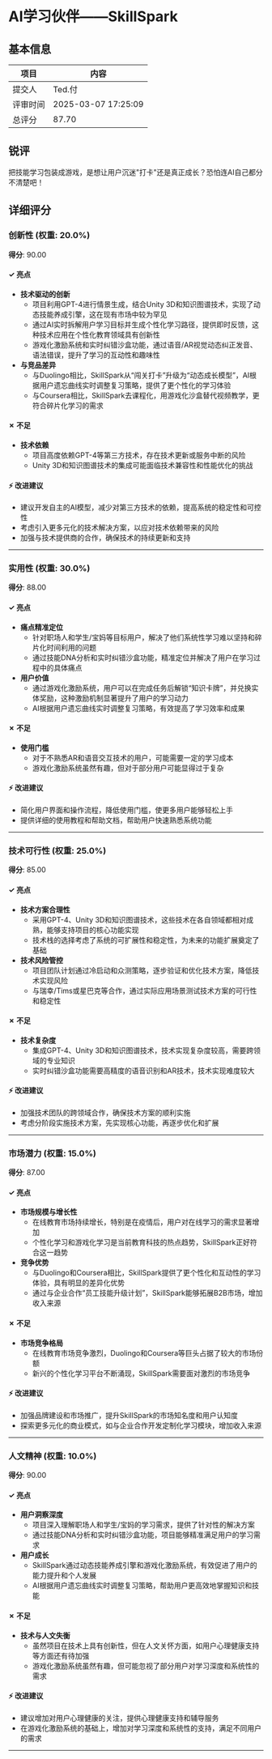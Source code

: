 # AI学习伙伴——SkillSpark

## 基本信息

| 项目 | 内容 |
|------|------|
| 提交人 | Ted.付 |
| 评审时间 | 2025-03-07 17:25:09 |
| 总评分 | 87.70 |

## 锐评

把技能学习包装成游戏，是想让用户沉迷"打卡"还是真正成长？恐怕连AI自己都分不清楚吧！

## 详细评分

### 创新性 (权重: 20.0%)

**得分**: 90.00

#### ✓ 亮点

* **技术驱动的创新**
  * 项目利用GPT-4进行情景生成，结合Unity 3D和知识图谱技术，实现了动态技能养成引擎，这在现有市场中较为罕见
  * 通过AI实时拆解用户学习目标并生成个性化学习路径，提供即时反馈，这种技术应用在个性化教育领域具有创新性
  * 游戏化激励系统和实时纠错沙盒功能，通过语音/AR视觉动态纠正发音、语法错误，提升了学习的互动性和趣味性
* **与竞品差异**
  * 与Duolingo相比，SkillSpark从“闯关打卡”升级为“动态成长模型”，AI根据用户遗忘曲线实时调整复习策略，提供了更个性化的学习体验
  * 与Coursera相比，SkillSpark去课程化，用游戏化沙盒替代视频教学，更符合碎片化学习的需求

#### ✗ 不足

* **技术依赖**
  * 项目高度依赖GPT-4等第三方技术，存在技术更新或服务中断的风险
  * Unity 3D和知识图谱技术的集成可能面临技术兼容性和性能优化的挑战

#### ⚡ 改进建议

* 建议开发自主的AI模型，减少对第三方技术的依赖，提高系统的稳定性和可控性
* 考虑引入更多元化的技术解决方案，以应对技术依赖带来的风险
* 加强与技术提供商的合作，确保技术的持续更新和支持

---

### 实用性 (权重: 30.0%)

**得分**: 88.00

#### ✓ 亮点

* **痛点精准定位**
  * 针对职场人和学生/宝妈等目标用户，解决了他们系统性学习难以坚持和碎片化时间利用的问题
  * 通过技能DNA分析和实时纠错沙盒功能，精准定位并解决了用户在学习过程中的具体痛点
* **用户价值**
  * 通过游戏化激励系统，用户可以在完成任务后解锁“知识卡牌”，并兑换实体奖励，这种激励机制显著提升了用户的学习动力
  * AI根据用户遗忘曲线实时调整复习策略，有效提高了学习效率和成果

#### ✗ 不足

* **使用门槛**
  * 对于不熟悉AR和语音交互技术的用户，可能需要一定的学习成本
  * 游戏化激励系统虽然有趣，但对于部分用户可能显得过于复杂

#### ⚡ 改进建议

* 简化用户界面和操作流程，降低使用门槛，使更多用户能够轻松上手
* 提供详细的使用教程和帮助文档，帮助用户快速熟悉系统功能

---

### 技术可行性 (权重: 25.0%)

**得分**: 85.00

#### ✓ 亮点

* **技术方案合理性**
  * 采用GPT-4、Unity 3D和知识图谱技术，这些技术在各自领域都相对成熟，能够支持项目的核心功能实现
  * 技术栈的选择考虑了系统的可扩展性和稳定性，为未来的功能扩展奠定了基础
* **技术风险管控**
  * 项目团队计划通过冷启动和众测策略，逐步验证和优化技术方案，降低技术实现风险
  * 与瑞幸/Tims或星巴克等合作，通过实际应用场景测试技术方案的可行性和稳定性

#### ✗ 不足

* **技术复杂度**
  * 集成GPT-4、Unity 3D和知识图谱技术，技术实现复杂度较高，需要跨领域的专业知识
  * 实时纠错沙盒功能需要高精度的语音识别和AR技术，技术实现难度较大

#### ⚡ 改进建议

* 加强技术团队的跨领域合作，确保技术方案的顺利实施
* 考虑分阶段实施技术方案，先实现核心功能，再逐步优化和扩展

---

### 市场潜力 (权重: 15.0%)

**得分**: 87.00

#### ✓ 亮点

* **市场规模与增长性**
  * 在线教育市场持续增长，特别是在疫情后，用户对在线学习的需求显著增加
  * 个性化学习和游戏化学习是当前教育科技的热点趋势，SkillSpark正好符合这一趋势
* **竞争优势**
  * 与Duolingo和Coursera相比，SkillSpark提供了更个性化和互动性的学习体验，具有明显的差异化优势
  * 通过与企业合作“员工技能升级计划”，SkillSpark能够拓展B2B市场，增加收入来源

#### ✗ 不足

* **市场竞争格局**
  * 在线教育市场竞争激烈，Duolingo和Coursera等巨头占据了较大的市场份额
  * 新兴的个性化学习平台不断涌现，SkillSpark需要面对激烈的市场竞争

#### ⚡ 改进建议

* 加强品牌建设和市场推广，提升SkillSpark的市场知名度和用户认知度
* 探索更多元化的商业模式，如与企业合作开发定制化学习模块，增加收入来源

---

### 人文精神 (权重: 10.0%)

**得分**: 90.00

#### ✓ 亮点

* **用户洞察深度**
  * 项目深入理解职场人和学生/宝妈的学习需求，提供了针对性的解决方案
  * 通过技能DNA分析和实时纠错沙盒功能，项目能够精准满足用户的学习需求
* **用户成长**
  * SkillSpark通过动态技能养成引擎和游戏化激励系统，有效促进了用户的能力提升和个人发展
  * AI根据用户遗忘曲线实时调整复习策略，帮助用户更高效地掌握知识和技能

#### ✗ 不足

* **技术与人文失衡**
  * 虽然项目在技术上具有创新性，但在人文关怀方面，如用户心理健康支持等方面还有待加强
  * 游戏化激励系统虽然有趣，但可能忽视了部分用户对学习深度和系统性的需求

#### ⚡ 改进建议

* 建议增加对用户心理健康的关注，提供心理健康支持和辅导服务
* 在游戏化激励系统的基础上，增加对学习深度和系统性的支持，满足不同用户的需求

---

